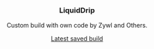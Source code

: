 <div align="Center">

### LiquidDrip
 
Custom build with own code by Zywl and Others.

[Latest saved build](https://github.com/CatsPnewed1337/ForkBounce-Archive/raw/main/LiquidDrip/Liquiddrip_10013.jar)
</div>
